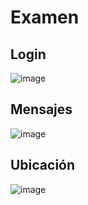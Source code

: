 # Examen

## Login

![image](https://raw.githubusercontent.com/mcris29/ionic-apps-moviles/images/login.png)

## Mensajes

![image](https://raw.githubusercontent.com/mcris29/ionic-apps-moviles/images/mapa.png)

## Ubicación

![image](https://raw.githubusercontent.com/mcris29/ionic-apps-moviles/images/mapa.png)
